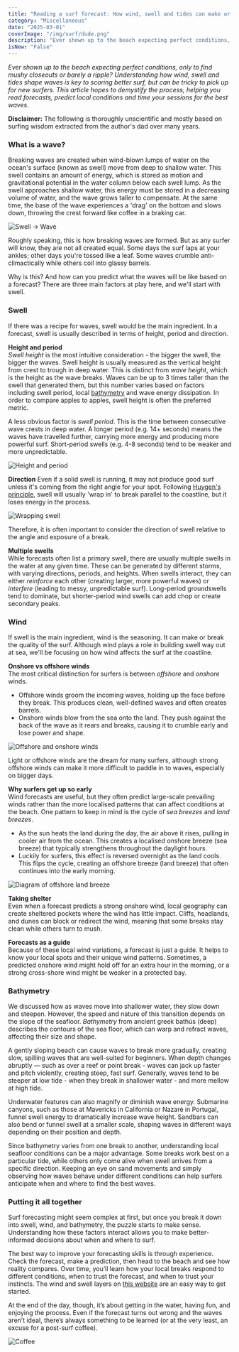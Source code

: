 ```yaml
---
title: "Reading a surf forecast: How wind, swell and tides can make or break your session"
category: "Miscellaneous"
date: "2025-03-01"
coverImage: "/img/surf/dude.png"
description: "Ever shown up to the beach expecting perfect conditions, only to find mushy closeouts or barely a ripple? Understanding how wind, swell and tides shape waves is key to scoring better surf, but can be tricky to pick up for new surfers. This article hopes to demystify the process, helping you read forecasts, predict local conditions and time your sessions for the best waves."
isNew: "False"
---
```


_Ever shown up to the beach expecting perfect conditions, only to find mushy closeouts or barely a ripple? Understanding how wind, swell and tides shape waves is key to scoring better surf, but can be tricky to pick up for new surfers. This article hopes to demystify the process, helping you read forecasts, predict local conditions and time your sessions for the best waves._

**Disclaimer:** The following is thoroughly unscientific and mostly based on surfing wisdom extracted from the author's dad over many years.

### What is a wave?

Breaking waves are created when wind-blown lumps of water on the ocean's surface (known as swell) move from deep to shallow water. This swell contains an amount of energy, which is stored as motion and gravitational potential in the water column below each swell lump. As the swell approaches shallow water, this energy must be stored in a decreasing volume of water, and the wave grows taller to compensate. At the same time, the base of the wave experiences a 'drag' on the bottom and slows down, throwing the crest forward like coffee in a braking car.

![Swell -> Wave](/img/surf/breaking.png)

Roughly speaking, this is how breaking waves are formed. But as any surfer will know, they are not all created equal. Some days the surf laps at your ankles; other days you're tossed like a leaf. Some waves crumble anti-climactically while others coil into glassy barrels.

Why is this? And how can you predict what the waves will be like based on a forecast? There are three main factors at play here, and we'll start with swell.

### Swell

If there was a recipe for waves, swell would be the main ingredient. In a forecast, swell is usually described in terms of height, period and direction.

**Height and period**  
_Swell height_ is the most intuitive consideration - the bigger the swell, the bigger the waves. Swell height is usually measured as the vertical height from crest to trough in deep water. This is distinct from _wave height_, which is the height as the wave breaks. Waves can be up to 3 times taller than the swell that generated them, but this number varies based on factors including swell period, local [bathymetry](https://en.wikipedia.org/wiki/Bathymetry) and wave energy dissipation. In order to compare apples to apples, swell height is often the preferred metric.

A less obvious factor is _swell period_. This is the time between consecutive wave crests in deep water. A longer period (e.g. 14+ seconds) means the waves have travelled further, carrying more energy and producing more powerful surf. Short-period swells (e.g. 4-8 seconds) tend to be weaker and more unpredictable.

![Height and period](/img/surf/ht_pd.png)

**Direction**
Even if a solid swell is running, it may not produce good surf unless it's coming from the right angle for your spot. Following [Huygen's principle](https://en.wikipedia.org/wiki/Huygens%E2%80%93Fresnel_principle), swell will usually 'wrap in' to break parallel to the coastline, but it loses energy in the process.

![Wrapping swell](/img/surf/swellwrap.png)

Therefore, it is often important to consider the direction of swell relative to the angle and exposure of a break.

**Multiple swells**  
While forecasts often list a primary swell, there are usually multiple swells in the water at any given time. These can be generated by different storms, with varying directions, periods, and heights. When swells interact, they can either _reinforce_ each other (creating larger, more powerful waves) or _interfere_ (leading to messy, unpredictable surf). Long-period groundswells tend to dominate, but shorter-period wind swells can add chop or create secondary peaks.

### Wind

If swell is the main ingredient, wind is the seasoning. It can make or break the quality of the surf. Although wind plays a role in building swell way out at sea, we'll be focusing on how wind affects the surf at the coastline.

**Onshore vs offshore winds**  
The most critical distinction for surfers is between _offshore_ and _onshore_ winds.

- Offshore winds groom the incoming waves, holding up the face before they break. This produces clean, well-defined waves and often creates barrels.
- Onshore winds blow from the sea onto the land. They push against the back of the wave as it rears and breaks, causing it to crumble early and lose power and shape.

![Offshore and onshore winds](/img/surf/wind.png)

Light or offshore winds are the dream for many surfers, although strong offshore winds can make it more difficult to paddle in to waves, especially on bigger days.

**Why surfers get up so early**  
Wind forecasts are useful, but they often predict large-scale prevailing winds rather than the more localised patterns that can affect conditions at the beach. One pattern to keep in mind is the cycle of _sea breezes_ and _land breezes_.

- As the sun heats the land during the day, the air above it rises, pulling in cooler air from the ocean. This creates a localised onshore breeze (sea breeze) that typically strengthens throughout the daylight hours.
- Luckily for surfers, this effect is reversed overnight as the land cools. This flips the cycle, creating an offshore breeze (land breeze) that often continues into the early morning.

![Diagram of offshore land breeze](/img/surf/breeze.png)

**Taking shelter**  
Even when a forecast predicts a strong onshore wind, local geography can create sheltered pockets where the wind has little impact. Cliffs, headlands, and dunes can block or redirect the wind, meaning that some breaks stay clean while others turn to mush.

**Forecasts as a guide**  
Because of these local wind variations, a forecast is just a guide. It helps to know your local spots and their unique wind patterns. Sometimes, a predicted onshore wind might hold off for an extra hour in the morning, or a strong cross-shore wind might be weaker in a protected bay.

### Bathymetry

We discussed how as waves move into shallower water, they slow down and steepen. However, the speed and nature of this transition depends on the slope of the seafloor. _Bathymetry_ from ancient greek bathús (deep) describes the contours of the sea floor, which can warp and refract waves, affecting their size and shape.

A gently sloping beach can cause waves to break more gradually, creating slow, spilling waves that are well-suited for beginners. When depth changes abruptly — such as over a reef or point break - waves can jack up faster and pitch violently, creating steep, fast surf. Generally, waves tend to be steeper at low tide - when they break in shallower water - and more mellow at high tide.

Underwater features can also magnify or diminish wave energy. Submarine canyons, such as those at Mavericks in California or Nazaré in Portugal, funnel swell energy to dramatically increase wave height. Sandbars can also bend or funnel swell at a smaller scale, shaping waves in different ways depending on their position and depth.

Since bathymetry varies from one break to another, understanding local seafloor conditions can be a major advantage. Some breaks work best on a particular tide, while others only come alive when swell arrives from a specific direction. Keeping an eye on sand movements and simply observing how waves behave under different conditions can help surfers anticipate when and where to find the best waves.

### Putting it all together

Surf forecasting might seem complex at first, but once you break it down into swell, wind, and bathymetry, the puzzle starts to make sense. Understanding how these factors interact allows you to make better-informed decisions about when and where to surf.

The best way to improve your forecasting skills is through experience. Check the forecast, make a prediction, then head to the beach and see how reality compares. Over time, you’ll learn how your local breaks respond to different conditions, when to trust the forecast, and when to trust your instincts. The wind and swell layers on [this website](https://www.windy.com/) are an easy way to get started.

At the end of the day, though, it’s about getting in the water, having fun, and enjoying the process. Even if the forecast turns out wrong and the waves aren’t ideal, there’s always something to be learned (or at the very least, an excuse for a post-surf coffee).

![Coffee](/img/surf/coffee.png)

